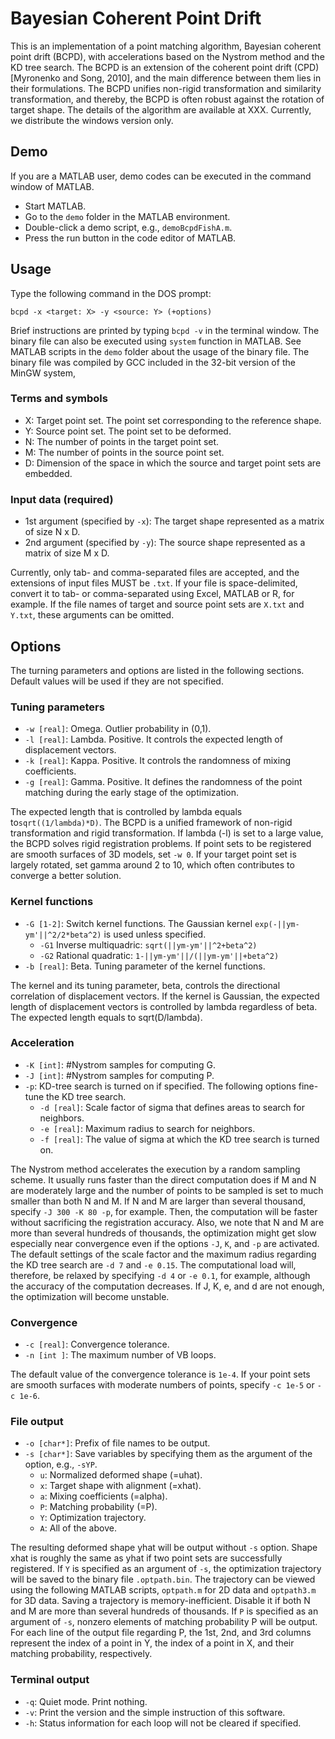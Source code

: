 
# Bayesian Coherent Point Drift

This is an implementation of a point matching algorithm, Bayesian coherent point drift (BCPD), with
accelerations based on the Nystrom method and the KD tree search. The BCPD is an extension of the coherent
point drift (CPD) [Myronenko and Song, 2010], and the main difference between them lies in their
formulations. The BCPD unifies non-rigid transformation and similarity transformation, and thereby,
the BCPD is often robust against the rotation of target shape. The details of the algorithm are
available at XXX. Currently, we distribute the windows version only.

## Demo

If you are a MATLAB user, demo codes can be executed in the command window of MATLAB.

- Start MATLAB.
- Go to the `demo` folder in the MATLAB environment.
- Double-click a demo script, e.g., `demoBcpdFishA.m`.
- Press the run button in the code editor of MATLAB.

## Usage

Type the following command in the DOS prompt:

` bcpd -x <target: X> -y <source: Y> (+options) `

Brief instructions are printed by typing `bcpd -v` in the terminal window.
The binary file can also be executed using `system` function in MATLAB.
See MATLAB scripts in the `demo` folder about the usage of the binary file.
The binary file was compiled by GCC included in the 32-bit version of the MinGW system,

### Terms and symbols

- X: Target point set. The point set corresponding to the reference shape.
- Y: Source point set. The point set to be deformed.
- N: The number of points in the target point set.
- M: The number of points in the source point set.
- D: Dimension of the space in which the source and target point sets are embedded.

### Input data (required)

- 1st argument (specified by `-x`): The target shape represented as a matrix of size N x D.
- 2nd argument (specified by `-y`): The source shape represented as a matrix of size M x D.

Currently, only tab- and comma-separated files are accepted, and the extensions of input files
MUST be `.txt`. If your file is space-delimited, convert it to tab- or comma-separated using Excel,
MATLAB or R, for example. If the file names of target and source point sets are `X.txt` and `Y.txt`,
these arguments can be omitted.

## Options

The turning parameters and options are listed in the following sections. Default values
will be used if they are not specified.

### Tuning parameters

- `-w [real]`: Omega. Outlier probability in (0,1).
- `-l [real]`: Lambda. Positive. It controls the expected length of displacement vectors.
- `-k [real]`: Kappa. Positive. It controls the randomness of mixing coefficients.
- `-g [real]`: Gamma. Positive. It defines the randomness of the point matching during the early stage of the optimization.

The expected length that is controlled by lambda equals to`sqrt((1/lambda)*D)`.
The BCPD is a unified framework of non-rigid transformation and rigid transformation.
If lambda (-l) is set to a large value, the BCPD solves rigid registration problems.
If point sets to be registered are smooth surfaces of 3D models, set `-w 0`.
If your target point set is largely rotated, set gamma around
2 to 10, which often contributes to converge a better solution.

### Kernel functions

- `-G [1-2]`: Switch kernel functions. The Gaussian kernel `exp(-||ym-ym'||^2/2*beta^2)` is used unless specified.
  - `-G1` Inverse multiquadric: `sqrt(||ym-ym'||^2+beta^2)`
  - `-G2` Rational quadratic: `1-||ym-ym'||/(||ym-ym'||+beta^2)`
- `-b [real]`: Beta. Tuning parameter of the kernel functions.

The kernel and its tuning parameter, beta, controls the directional correlation of displacement
vectors. If the kernel is Gaussian, the expected length of displacement vectors is controlled
by lambda regardless of beta. The expected length equals to sqrt(D/lambda).

### Acceleration

- `-K [int]`: #Nystrom samples for computing G.
- `-J [int]`: #Nystrom samples for computing P.
- `-p`: KD-tree search is turned on if specified. The following options fine-tune the KD tree search.
  - `-d [real]`: Scale factor of sigma that defines areas to search for neighbors.
  - `-e [real]`: Maximum radius to search for neighbors.
  - `-f [real]`: The value of sigma at which the KD tree search is turned on.

The Nystrom method accelerates the execution by a random sampling scheme.
It usually runs faster than the direct computation does if M and N are moderately large
and the number of points to be sampled is set to much smaller than both N and M.
If N and M are larger than several thousand, specify `-J 300 -K 80 -p`, for example.
Then, the computation will be faster without sacrificing the registration accuracy.
Also, we note that N and M are more than several hundreds of thousands, the optimization might
get slow especially near convergence even if the options `-J`, `K`, and `-p` are activated.
The default settings of the scale factor and the maximum radius regarding the KD tree search
are `-d 7` and `-e 0.15`. The computational load will, therefore, be relaxed by specifying
`-d 4` or `-e 0.1`, for example, although the accuracy of the computation decreases.
If J, K, e, and d are not enough, the optimization will become unstable.

### Convergence

- `-c [real]`: Convergence tolerance.
- `-n [int ]`: The maximum number of VB loops.

The default value of the convergence tolerance is `1e-4`. If your point sets are smooth
surfaces with moderate numbers of points, specify `-c 1e-5` or `-c 1e-6`.

### File output

- `-o [char*]`: Prefix of file names to be output.
- `-s [char*]`: Save variables by specifying them as the argument of the option, e.g., `-sYP`.
  - `u`: Normalized deformed shape (=uhat).
  - `x`: Target shape with alignment (=xhat).
  - `a`: Mixing coefficients (=alpha).
  - `P`: Matching probability (=P).
  - `Y`: Optimization trajectory.
  - `A`: All of the above.

The resulting deformed shape yhat will be output without `-s` option. Shape xhat is roughly
the same as yhat if two point sets are successfully registered. If `Y` is specified as an
argument of `-s`, the optimization trajectory will be saved to the binary file `.optpath.bin`.
The trajectory can be viewed using the following MATLAB scripts, `optpath.m` for 2D data and
`optpath3.m` for 3D data. Saving a trajectory is memory-inefficient. Disable it if both N and M
are more than several hundreds of thousands. If `P` is specified as an argument of `-s`,
nonzero elements of matching probability P will be output. For each line of the output file
regarding P, the 1st, 2nd, and 3rd columns represent the index of a point in Y, the index of
a point in X, and their matching probability, respectively.

### Terminal output

- `-q`: Quiet mode. Print nothing.
- `-v`: Print the version and the simple instruction of this software.
- `-h`: Status information for each loop will not be cleared if specified.

